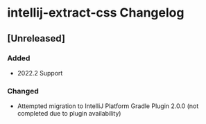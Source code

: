 <!-- Keep a Changelog guide -> https://keepachangelog.com -->

# intellij-extract-css Changelog

## [Unreleased]
### Added
- 2022.2 Support
### Changed
- Attempted migration to IntelliJ Platform Gradle Plugin 2.0.0 (not completed due to plugin availability)
